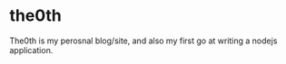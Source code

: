 the0th
======

The0th is my perosnal blog/site, and also my first go at writing a nodejs application.
